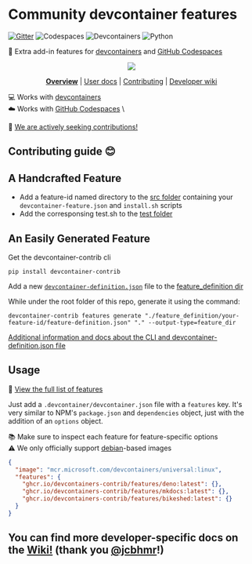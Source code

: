 # Community devcontainer features

[![Gitter](https://img.shields.io/gitter/room/devcontainers-contrib/community?style=for-the-badge&logo=appveyor)](https://gitter.im/devcontainers-contrib/community)
![Codespaces](https://img.shields.io/static/v1?style=for-the-badge&message=Codespaces&color=181717&logo=GitHub&logoColor=FFFFFF&label=)
![Devcontainers](https://img.shields.io/static/v1?style=for-the-badge&message=Devcontainers&color=2496ED&logo=Docker&logoColor=FFFFFF&label=)
![Python](https://img.shields.io/static/v1?style=for-the-badge&message=Python&color=3776AB&logo=Python&logoColor=FFFFFF&label=)

🐳 Extra add-in features for
[devcontainers](https://code.visualstudio.com/docs/devcontainers/containers) and
[GitHub Codespaces](https://github.com/features/codespaces)

<div align="center">

![](https://i.imgur.com/W7t3YsC.png)

**[Overview](https://github.com/devcontainers-contrib/features#readme)** |
[User docs](https://github.com/devcontainers-contrib/features#usage) |
[Contributing](https://github.com/devcontainers-contrib/features/blob/main/CONTRIBUTING.md)
| [Developer wiki](https://github.com/devcontainers-contrib/features/wiki)

</div>

💻 Works with
[devcontainers](https://code.visualstudio.com/docs/devcontainers/containers) \
☁️ Works with [GitHub Codespaces](https://github.com/features/codespaces) \

📢 [We are actively seeking contributions!](CONTRIBUTING.md)


## Contributing guide 😊

## A Handcrafted Feature

- Add a feature-id named directory to the [src folder](src/) containing  your `devcontainer-feature.json` and `install.sh` scripts
- Add the corresponsing test.sh to the [test folder](tests/)

## An Easily Generated Feature

Get the devcontainer-contrib cli 
```shell 
pip install devcontainer-contrib
```

Add a new [`devcontainer-definition.json`](https://github.com/devcontainers-contrib/cli#readme) file to the [feature_definition dir](feature_definitions/) 

While under the root folder of this repo, generate it using the command:
```shell
devcontainer-contrib features generate "./feature_definition/your-feature-id/feature-definition.json" "." --output-type=feature_dir
```

[Additional information and docs about the CLI and devcontainer-definition.json file](https://github.com/devcontainers-contrib/cli#readme)


## Usage


📄 [View the full list of features](src/)

Just add a `.devcontainer/devcontainer.json` file with a `features` key. It's
very similar to NPM's `package.json` and `dependencies` object, just with the
addition of an `options` object.

📚 Make sure to inspect each feature for feature-specific options \
⚠️ We only officially support [debian](https://hub.docker.com/_/debian)-based images

```json
{
  "image": "mcr.microsoft.com/devcontainers/universal:linux",
  "features": {
    "ghcr.io/devcontainers-contrib/features/deno:latest": {},
    "ghcr.io/devcontainers-contrib/features/mkdocs:latest": {},
    "ghcr.io/devcontainers-contrib/features/bikeshed:latest": {}
  }
}
```

## You can find more developer-specific docs on the [Wiki!](https://github.com/devcontainers-contrib/features/wiki) (thank you [@jcbhmr](https://github.com/jcbhmr)!)

